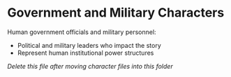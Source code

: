 # Government and Military Characters

Human government officials and military personnel:

- Political and military leaders who impact the story
- Represent human institutional power structures

*Delete this file after moving character files into this folder*